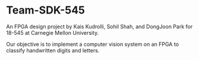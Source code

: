# Team-SDK-545
An FPGA design project by Kais Kudrolli, Sohil Shah, and DongJoon Park for 18-545 at Carnegie Mellon University.

Our objective is to implement a computer vision system on an FPGA to classify handwritten digits and letters.

